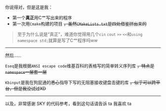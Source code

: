 你说得对，但是这是我：

- 第一个**真正**用C艹写出来的程序
- 第一次用`Cmake`构建的项目 ~~，虽然`CMakeLists.txt`是四处借鉴拼出来的~~

> 至于为什么说是“真正”，难道你觉得用几个`cin` `cout` `>>` `<<`和`using namespace std;`就算是写了C艹程序吗ww

----

然后……

`Eseq`是我根据`ANSI escape code`维基百科的表格写的简单转义序列库 ~~，特点是`namespace`一层套一层~~

`Kbinput`是我在狗屁通的~~悉心~~指导下写的无阻塞接收键盘击键的库 ~~，似乎可以跨平台，但是我没试过XD~~

----

以及，非常感谢 SKY 的代码参考，看到这句话请告诉 ta 我喜欢 ta



